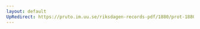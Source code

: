 ```yaml
---
layout: default
UpRedirect: https://pruto.im.uu.se/riksdagen-records-pdf/1880/prot-1880--fk--015/prot-1880--fk--015_040.pdf
---
```

